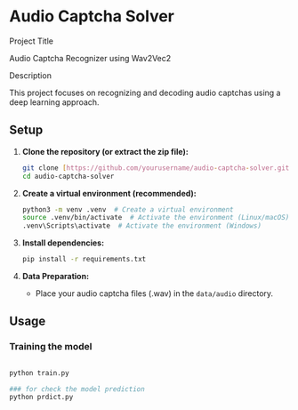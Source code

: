 # Audio Captcha Solver

Project Title

Audio Captcha Recognizer using Wav2Vec2 

Description

This project focuses on recognizing and decoding audio captchas using a deep learning approach. 



## Setup

1.  **Clone the repository (or extract the zip file):**
    ```bash
    git clone [https://github.com/yourusername/audio-captcha-solver.git](https://github.com/yourusername/audio-captcha-solver.git)  # Or unzip the archive
    cd audio-captcha-solver
    ```

2.  **Create a virtual environment (recommended):**
    ```bash
    python3 -m venv .venv  # Create a virtual environment
    source .venv/bin/activate  # Activate the environment (Linux/macOS)
    .venv\Scripts\activate  # Activate the environment (Windows)
    ```

3.  **Install dependencies:**
    ```bash
    pip install -r requirements.txt
    ```

4.  **Data Preparation:**
    *   Place your audio captcha files (.wav) in the `data/audio` directory.

## Usage

### Training the model

```bash

python train.py

### for check the model prediction
python prdict.py